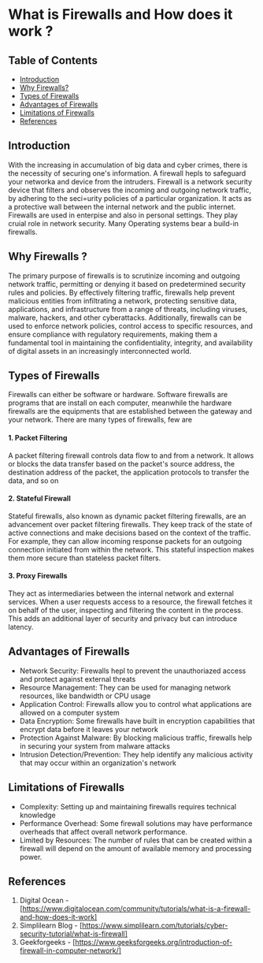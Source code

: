 # What is Firewalls and How does it work ?

## Table of Contents

- [Introduction](#introduction)
- [Why Firewalls?](#why-firewalls)
- [Types of Firewalls](#types-of-firewalls)
- [Advantages of Firewalls](#advantages-of-firewalls)
- [Limitations of Firewalls](#limitations-of-firewalls)
- [References](#References)


## Introduction

With the increasing in accumulation of big data and cyber crimes, there is the necessity of securing one's information. A firewall hepls to safeguard your networka and device from the intruders. Firewall is a network security device that filters and observes the incoming and outgoing network traffic, by adhering to the seci=urity policies of a particular organization. It acts as a protective wall between the internal network and the public internet.
Firewalls are used in enterpise and also in personal settings. They play cruial role in network security. Many Operating systems bear a build-in firewalls.

## Why Firewalls ?

The primary purpose of firewalls is to scrutinize incoming and outgoing network traffic, permitting or denying it based on predetermined security rules and policies. By effectively filtering traffic, firewalls help prevent malicious entities from infiltrating a network, protecting sensitive data, applications, and infrastructure from a range of threats, including viruses, malware, hackers, and other cyberattacks. Additionally, firewalls can be used to enforce network policies, control access to specific resources, and ensure compliance with regulatory requirements, making them a fundamental tool in maintaining the confidentiality, integrity, and availability of digital assets in an increasingly interconnected world.

## Types of Firewalls

Firewalls can either be software or hardware. Software firewalls are programs that are install on each computer, meanwhile the hardware firewalls are the equipments that are established between the gateway and your network. There are many types of firewalls, few are 

#### 1. Packet Filtering
A packet filtering firewall controls data flow to and from a network. It allows or blocks the data transfer based on the packet's source address, the destination address of the packet, the application protocols to transfer the data, and so on

#### 2. Stateful Firewall
Stateful firewalls, also known as dynamic packet filtering firewalls, are an advancement over packet filtering firewalls. They keep track of the state of active connections and make decisions based on the context of the traffic. For example, they can allow incoming response packets for an outgoing connection initiated from within the network. This stateful inspection makes them more secure than stateless packet filters.

#### 3. Proxy Firewalls
They act as intermediaries between the internal network and external services. When a user requests access to a resource, the firewall fetches it on behalf of the user, inspecting and filtering the content in the process. This adds an additional layer of security and privacy but can introduce latency.


## Advantages of Firewalls
- Network Security: Firewalls hepl to prevent the unauthoriazed access and protect against external threats
- Resource Management: They can be used for managing network resources, like bandwidth or CPU usage
- Application Control: Firewalls allow you to control what applications are allowed on a computer system
- Data Encryption: Some firewalls have built in encryption capabilities that encrypt data before it leaves your network
- Protection Against Malware: By blocking malicious traffic, firewalls help in securing your system from malware attacks
- Intrusion Detection/Prevention: They help identify any malicious activity that may occur within an organization's network

## Limitations of Firewalls
- Complexity: Setting up and maintaining firewalls requires technical knowledge
- Performance Overhead: Some firewall solutions may have performance overheads that affect overall network performance.
- Limited by Resources: The number of rules that can be created within a firewall will depend on the amount of available memory and processing power.

## References

1. Digital Ocean - [https://www.digitalocean.com/community/tutorials/what-is-a-firewall-and-how-does-it-work]
2. Simplilearn Blog - [https://www.simplilearn.com/tutorials/cyber-security-tutorial/what-is-firewall]
3. Geekforgeeks - [https://www.geeksforgeeks.org/introduction-of-firewall-in-computer-network/]